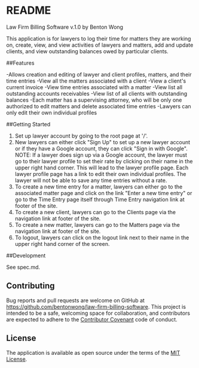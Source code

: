 # README

Law Firm Billing Software v.1.0 by Benton Wong

This application is for lawyers to log their time for matters they are working on, create, view, and view activities of lawyers and matters, add and update clients, and view outstanding balances owed by particular clients.

##Features

  -Allows creation and editing of lawyer and client profiles, matters, and their time entries
  -View all the matters associated with a client
  -View a client's current invoice
  -View time entries associated with a matter
  -View list all outstanding accounts receivables
  -View list of all clients with outstanding balances
  -Each matter has a supervising attorney, who will be only one authorized to edit matters and delete associated time entries
  -Lawyers can only edit their own individual profiles

##Getting Started

  1) Set up lawyer account by going to the root page at '/'.
  2) New lawyers can either click "Sign Up" to set up a new lawyer account or if they have a Google account, they can click "Sign in with Google".  NOTE: If a lawyer does sign up via a Google account, the lawyer must go to their lawyer profile to set their rate by clicking on their name in the upper right hand corner.  This will lead to the lawyer profile page.  Each lawyer profile page has a link to edit their own individual profiles. The lawyer will not be able to save any time entries without a rate.
  3) To create a new time entry for a matter, lawyers can either go to the associated matter page and click on the link "Enter a new time entry" or go to the Time Entry page itself through Time Entry navigation link at footer of the site.
  4) To create a new client, lawyers can go to the Clients page via the navigation link at footer of the site.
  5) To create a new matter, lawyers can go to the Matters page via the navigation link at footer of the site.
  6) To logout, lawyers can click on the logout link next to their name in the upper right hand corner of the screen.

##Development

  See spec.md.

## Contributing

  Bug reports and pull requests are welcome on GitHub at https://github.com/bentonwong/law-firm-billing-software. This project is intended to be a safe, welcoming space for collaboration, and contributors are expected to adhere to the [Contributor Covenant](http://contributor-covenant.org) code of conduct.

## License

The application is available as open source under the terms of the [MIT License](http://opensource.org/licenses/MIT).
